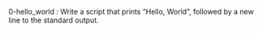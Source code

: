 0-hello_world : Write a script that prints “Hello, World”, followed by a new line to the standard output.


